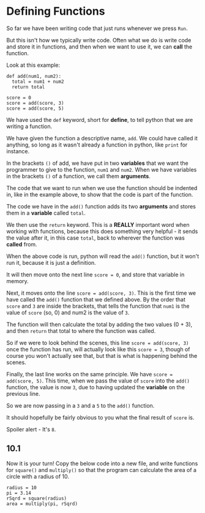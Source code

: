 # Defining Functions

So far we have been writing code that just runs whenever we press `Run`. 

But this isn't how we typically write code. Often what we do is write code and store it in functions, and then when we want to use it, we can **call** the function. 

Look at this example:
```python3
def add(num1, num2):
  total = num1 + num2
  return total

score = 0
score = add(score, 3)
score = add(score, 5)
```

We have used the `def` keyword, short for **define**, to tell python that we are writing a function. 

We have given the function a descriptive name, `add`. We could have called it anything, so long as it wasn't already a function in python, like `print` for instance.

In the brackets `()` of add, we have put in two **variables** that we want the programmer to give to the function, `num1` and `num2`. When we have variables in the brackets `()` of a function, we call them **arguments**.

The code that we want to run when we use the function should be indented in, like in the example above, to show that the code is part of the function. 

The code we have in the `add()` function adds its two **arguments** and stores them in a **variable** called `total`.

We then use the `return` keyword. This is a **REALLY** important word when working with functions, because this does something very helpful - it sends the value after it, in this case `total`, back to wherever the function was **called** from. 

When the above code is run, python will read the `add()` function, but it won't run it, because it is just a definition.

It will then move onto the next line `score = 0`, and store that variable in memory. 

Next, it moves onto the line `score = add(score, 3)`. This is the first time we have called the `add()` function that we defined above. By the order that `score` and `3` are inside the brackets, that tells the function that `num1` is the value of `score` (so, 0) and num2 is the value of `3`. 

The function will then calculate the total by adding the two values (0 + 3), and then `return` that total to where the function was called. 

So if we were to look behind the scenes, this line `score = add(score, 3)` once the function has run, will actually look like this `score = 3`, though of course you won't actually see that, but that is what is happening behind the scenes.

Finally, the last line works on the same principle.
We have `score = add(score, 5)`. This time, when we pass the value of `score` into the `add()` function, the value is now `3`, due to having updated the **variable** on the previous line. 

So we are now passing in a `3` and a `5` to the `add()` function. 

It should hopefully be fairly obvious to you what the final result of `score` is.

Spoiler alert - It's `8`.

## 10.1

Now it is your turn!
Copy the below code into a new file, and write functions for `square()` and `multiply()` so that the program can calculate the area of a circle with a radius of 10. 
```
radius = 10
pi = 3.14
rSqrd = square(radius)
area = multiply(pi, rSqrd)
```